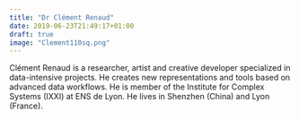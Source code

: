 ```yaml
---
title: "Dr Clément Renaud"
date: 2019-06-23T21:49:17+01:00
draft: true
image: "Clement110sq.png"
---
```

Clément Renaud is a researcher, artist and creative developer specialized in data-intensive projects. He creates new representations and tools based on advanced data workflows. He is member of the Institute for Complex Systems (IXXI) at ENS de Lyon. He lives in Shenzhen (China) and Lyon (France).
